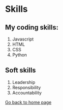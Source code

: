 # Skills

## My coding skills:
1. Javascript
2. HTML
3. CSS
4. Python


## Soft skills
1. Leadership
2. Responsibility
3. Accountability 


[Go back to home page](./README.md)

